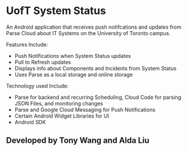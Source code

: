 # UofT System Status
An Android application that receives push notifcations and updates from Parse Cloud about IT Systems on the University of Toronto campus. 

Features Include:

* Push Notifications when System Status updates
* Pull to Refresh updates
* Displays info about Components and Incidents from System Status
* Uses Parse as a local storage and online storage

Technology used Include:

* Parse for backend and recurring Scheduling, Cloud Code for parsing JSON Files, and monitoring changes
* Parse and Google Cloud Messaging for Push Notifications
* Certain Android Widget Libraries for UI
* Android SDK


## Developed by Tony Wang and Alda Liu
